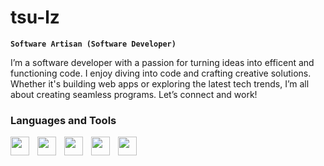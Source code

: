 # tsu-lz
 
**`Software Artisan (Software Developer)`**
 
I’m a software developer with a passion for turning ideas into efficent and functioning code. I enjoy diving into code and crafting creative solutions. Whether it's building web apps or exploring the latest tech trends, I’m all about creating seamless programs. Let’s connect and work!
 
### Languages and Tools
 
<img align="left" width="30px" style="padding-right:10px;" 
src="https://cdn.jsdelivr.net/gh/devicons/devicon@latest/icons/git/git-original.svg"/>
 
<img align="left" width="30px" style="padding-right:10px;" 
src="https://cdn.jsdelivr.net/gh/devicons/devicon@latest/icons/linux/linux-original.svg" />

 
<img align="left" width="30px" style="padding-right:10px;" 
src="https://cdn.jsdelivr.net/gh/devicons/devicon@latest/icons/javascript/javascript-original.svg" />

 
<img align="left" width="30px" style="padding-right:10px;" 
src="https://cdn.jsdelivr.net/gh/devicons/devicon@latest/icons/python/python-original.svg" />

 
<img align="left" width="30px" style="padding-right:10px;" 
src="https://cdn.jsdelivr.net/gh/devicons/devicon@latest/icons/bash/bash-original.svg" />
 
#
